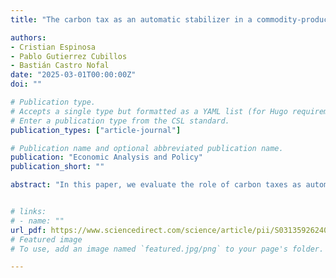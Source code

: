 ```yaml
---
title: "The carbon tax as an automatic stabilizer in a commodity-producing Small Open Economy"

authors:
- Cristian Espinosa
- Pablo Gutierrez Cubillos
- Bastián Castro Nofal
date: "2025-03-01T00:00:00Z"
doi: ""

# Publication type.
# Accepts a single type but formatted as a YAML list (for Hugo requirements).
# Enter a publication type from the CSL standard.
publication_types: ["article-journal"]

# Publication name and optional abbreviated publication name.
publication: "Economic Analysis and Policy"
publication_short: ""

abstract: "In this paper, we evaluate the role of carbon taxes as automatic stabilizers in small open economies (SOEs) that specialize in the export of a single commodity, particularly those highly dependent on energy inputs for production. Specifically, we examine the carbon tax’s ability to reduce the volatility of the real exchange rate and energy prices. This analysis is conducted through the lens of a DSGE model that incorporates an externality affecting GDP, originating from the burning of fossil fuels for energy generation. We assume this externality drives climate change, and the government, aiming to internalize these damages, imposes a Pigouvian tax on the energy sector. Our model is calibrated for the Chilean economy, which is highly specialized in copper production. The results show that the tax: (i) reduces energy volatility by 14% and energy price volatility by 10%, and (ii) lowers the variance of the real exchange rate by 1.8%. These stabilizing effects are robust to different shock specifications and the choice of model used to represent household consumption."


# links:
# - name: ""
url_pdf: https://www.sciencedirect.com/science/article/pii/S0313592624003734
# Featured image
# To use, add an image named `featured.jpg/png` to your page's folder. 

---
```

